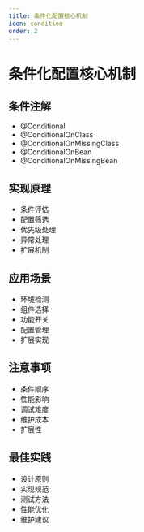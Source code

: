 ```yaml
---
title: 条件化配置核心机制
icon: condition
order: 2
---
```


# 条件化配置核心机制

## 条件注解
- @Conditional
- @ConditionalOnClass
- @ConditionalOnMissingClass
- @ConditionalOnBean
- @ConditionalOnMissingBean

## 实现原理
- 条件评估
- 配置筛选
- 优先级处理
- 异常处理
- 扩展机制

## 应用场景
- 环境检测
- 组件选择
- 功能开关
- 配置管理
- 扩展实现

## 注意事项
- 条件顺序
- 性能影响
- 调试难度
- 维护成本
- 扩展性

## 最佳实践
- 设计原则
- 实现规范
- 测试方法
- 性能优化
- 维护建议
